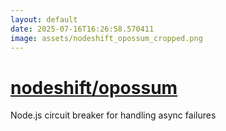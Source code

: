 ```yaml
---
layout: default
date: 2025-07-16T16:26:58.570411
image: assets/nodeshift_opossum_cropped.png
---
```


# [nodeshift/opossum](https://github.com/nodeshift/opossum)

Node.js circuit breaker for handling async failures
